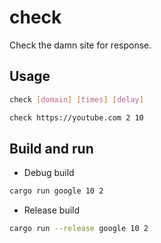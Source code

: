 # check
Check the damn site for response.

## Usage 

```bash
check [domain] [times] [delay]

check https://youtube.com 2 10
```
## Build and run

- Debug build

```bash
cargo run google 10 2
```

- Release build

```bash
cargo run --release google 10 2
```
